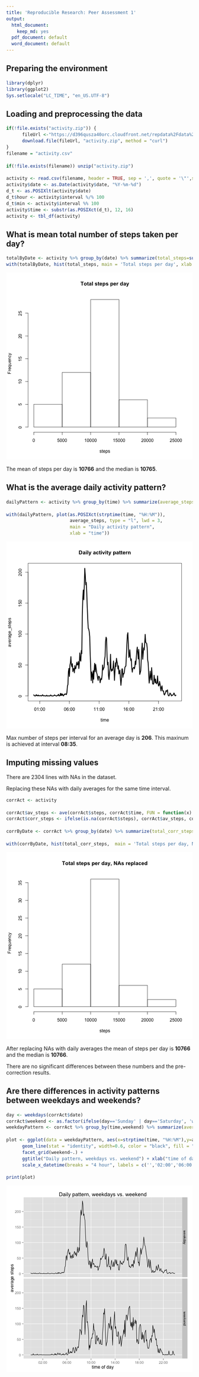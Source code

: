 ```yaml
---
title: 'Reproducible Research: Peer Assessment 1'
output:
  html_document:
    keep_md: yes
  pdf_document: default
  word_document: default
---
```


## Preparing the environment


```r
library(dplyr)
library(ggplot2)
Sys.setlocale("LC_TIME", "en_US.UTF-8")
```

## Loading and preprocessing the data


```r
if(!file.exists("activity.zip")) {
      fileUrl <-"https://d396qusza40orc.cloudfront.net/repdata%2Fdata%2Factivity.zip"
      download.file(fileUrl, "activity.zip", method = "curl")
} 
filename = "activity.csv"

if(!file.exists(filename)) unzip("activity.zip")

activity <- read.csv(filename, header = TRUE, sep = ',', quote = '\"',stringsAsFactors = FALSE)
activity$date <- as.Date(activity$date, "%Y-%m-%d")
d_t <- as.POSIXlt(activity$date)
d_t$hour <- activity$interval %/% 100
d_t$min <- activity$interval %% 100
activity$time <- substr(as.POSIXct(d_t), 12, 16)
activity <- tbl_df(activity)
```

## What is mean total number of steps taken per day?


```r
totalByDate <- activity %>% group_by(date) %>% summarize(total_steps=sum(steps))
with(totalByDate, hist(total_steps, main = 'Total steps per day', xlab = 'steps'))
```

![plot of chunk unnamed-chunk-3](figure/unnamed-chunk-3-1.png) 

The mean of steps per day is **10766**
and the median is **10765**.

## What is the average daily activity pattern?


```r
dailyPattern <- activity %>% group_by(time) %>% summarize(average_steps=mean(steps,na.rm = TRUE))

with(dailyPattern, plot(as.POSIXct(strptime(time, "%H:%M")),
                        average_steps, type = "l", lwd = 3,
                        main = "Daily activity pattern",
                        xlab = "time"))
```

![plot of chunk unnamed-chunk-4](figure/unnamed-chunk-4-1.png) 

Max number of steps per interval for an average day is 
**206**.
This maxinum is achieved at interval **08:35**.


## Imputing missing values

There are 2304 lines with NAs in the dataset.

Replacing these NAs with daily averages for the same time interval. 


```r
corrAct <- activity

corrAct$av_steps <- ave(corrAct$steps, corrAct$time, FUN = function(x) mean(x, na.rm = TRUE))
corrAct$corr_steps <- ifelse(is.na(corrAct$steps), corrAct$av_steps, corrAct$steps) 

corrByDate <- corrAct %>% group_by(date) %>% summarize(total_corr_steps=sum(corr_steps))

with(corrByDate, hist(total_corr_steps,  main = 'Total steps per day, NAs replaced', xlab = 'steps'))
```

![plot of chunk unnamed-chunk-5](figure/unnamed-chunk-5-1.png) 


After replacing NAs with daily averages the mean of steps per day is **10766** and the median is **10766**.

There are no significant differences between these numbers and the pre-correction results.

## Are there differences in activity patterns between weekdays and weekends?


```r
day <- weekdays(corrAct$date)
corrAct$weekend <- as.factor(ifelse(day=='Sunday' | day=='Saturday', 'weekend', 'weekday'))
weekdayPattern <- corrAct %>% group_by(time,weekend) %>% summarize(average_steps=mean(steps,na.rm = TRUE))

plot <- ggplot(data = weekdayPattern, aes(x=strptime(time, "%H:%M"),y=average_steps)) +
      geom_line(stat = "identity", width=0.6, color = "black", fill = "brown") +
      facet_grid(weekend~.) +
      ggtitle("Daily pattern, weekdays vs. weekend") + xlab("time of day") + ylab("average steps") +
      scale_x_datetime(breaks = "4 hour", labels = c('','02:00','06:00','10:00','14:00','18:00','22:00',''))

print(plot)
```

![plot of chunk unnamed-chunk-6](figure/unnamed-chunk-6-1.png) 

